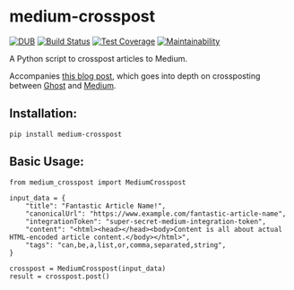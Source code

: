 # medium-crosspost
[![DUB](https://img.shields.io/dub/l/vibe-d.svg)]()
[![Build Status](https://travis-ci.org/typenil/ghost-crosspost-medium.svg?branch=master)](https://travis-ci.org/typenil/ghost-crosspost-medium)
[![Test Coverage](https://api.codeclimate.com/v1/badges/f64916fe2fcbad4e9f7c/test_coverage)](https://codeclimate.com/github/typenil/ghost-crosspost-medium/test_coverage)
[![Maintainability](https://api.codeclimate.com/v1/badges/f64916fe2fcbad4e9f7c/maintainability)](https://codeclimate.com/github/typenil/ghost-crosspost-medium/maintainability)


A Python script to crosspost articles to Medium.

Accompanies [this blog post](https://typenil.com/automatic-ghost-medium-cross-posting/), which goes into depth on crossposting between [Ghost](https://ghost.org/) and [Medium](https://medium.com/).

## Installation:
 
`pip install medium-crosspost`


## Basic Usage:

```
from medium_crosspost import MediumCrosspost

input_data = {
    "title": "Fantastic Article Name!",
    "canonicalUrl": "https://www.example.com/fantastic-article-name",
    "integrationToken": "super-secret-medium-integration-token",
    "content": "<html><head></head><body>Content is all about actual HTML-encoded article content.</body></html>",
    "tags": "can,be,a,list,or,comma,separated,string",
}

crosspost = MediumCrosspost(input_data)
result = crosspost.post()
```